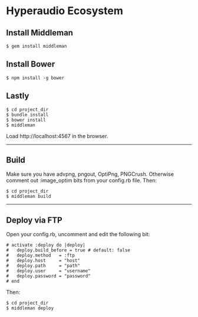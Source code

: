 Hyperaudio Ecosystem
=======

## Install Middleman

    $ gem install middleman

## Install Bower

    $ npm install -g bower

## Lastly
    $ cd project_dir
    $ bundle install
    $ bower install
    $ middleman

Load http://localhost:4567 in the browser.

----

## Build
Make sure you have advpng, pngout, OptiPng, PNGCrush. Otherwise comment out :image_optim bits from your config.rb file. Then:

    $ cd project_dir
    $ middleman build

----

## Deploy via FTP
Open your config.rb, uncomment and edit the following bit:

    # activate :deploy do |deploy|
    #   deploy.build_before = true # default: false
    #   deploy.method   = :ftp
    #   deploy.host     = "host"
    #   deploy.path     = "path"
    #   deploy.user     = "username"
    #   deploy.password = "password"
    # end

Then:

    $ cd project_dir
    $ middleman deploy